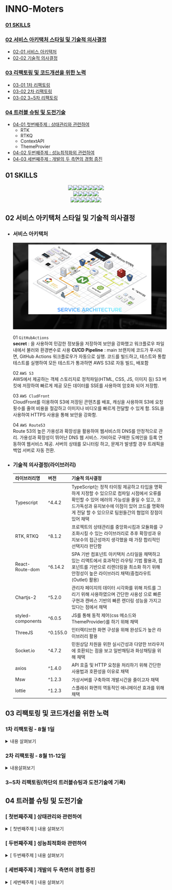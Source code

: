 # INNO-Moters

### [01 SKILLS](#01-skills)<br/>
### [02 서비스 아키택처 스타일 및 기술적 의사결정](#02-서비스-아키택처-스타일-및-기술적-의사결정)<br/>

- [02-01 서비스 아키택처](#서비스-아키택처)<br/>
- [02-02 기술적 의사결정](#기술적-의사결정라이브러리)<br/>

### [03 리팩토링 및 코드개션을 위한 노력](#03-리팩토링-및-코드개선을-위한-노력)<br/>

- [03-01 1차 리팩토링](#1차-리팩토링---8월-1일)<br/>
- [03-02 2차 리팩토링](#2차-리팩토링---8월-11-12일)<br/>
- [03-02 3~5차 리팩토링](#35차-리팩토링하단의-트러블슈팅과-도전기술에-기록)<br/>

### [04 트러블 슈팅 및 도전기술](#04-트러블-슈팅-및-도전기술)<br/>

- [04-01 첫번째주제 : 상태관리와 관련하여](#첫번째주제--상태관리와-관련하여)<br/>
  - RTK
  - RTKQ
  - ContextAPI
  - ThemeProvier
- [04-02 두번째주제 : 성능최적화외 관련하여](#두번째주제--성능최적화와-관련하여)<br/>
- [04-03 세번째주제 : 개발의 두 측면의 경험 증진](#세번째주제--개발의-두-측면의-경험-증진)<br/>

## 01 SKILLS
<div align="center">
<img src="https://img.shields.io/badge/HTML5-E34F26?style=flat-square&logo=HTML5&logoColor=white"/><img src="https://img.shields.io/badge/CSS3-blue?style=flat-square&logo=CSS3&logoColor=white"/><img src="https://img.shields.io/badge/JavaScript-yellow?style=flat-square&logo=JavaScript&logoColor=white"/><img src="https://img.shields.io/badge/React-61DAFB?style=flat-square&logo=React&logoColor=white"/><img src="https://img.shields.io/badge/Redux-764ABC?style=flat-square&logo=Redux&logoColor=white"/><img src="https://img.shields.io/badge/React Router-CA4245?style=flat-square&logo=React Router&logoColor=white"/><img src="https://img.shields.io/badge/Axios-5A29E4?style=flat-square&logo=Axios&logoColor=white"/></br><img src="https://img.shields.io/badge/styledcomponents-DB7093?style=flat-square&logo=styledcomponents&logoColor=white"/><img src="https://img.shields.io/badge/Chart.js-FF6384?style=flat-square&logo=Chartdotjs&logoColor=white"/><img src="https://img.shields.io/badge/Three.js-000000?style=flat-square&logo=threedotjs&logoColor=white"/><img src="https://img.shields.io/badge/Socket.io-010101?style=flat-square&logo=Socketdotio&logoColor=white"/><img src="https://img.shields.io/badge/MSW-eb7434?style=flat-square&logo=&logoColor=white"/></br><img src="https://img.shields.io/badge/GitHub-000000?style=flat-square&logo=GitHub&logoColor=white"/><img src="https://img.shields.io/badge/GitHubActions-2088FF?style=flat-square&logo=GitHubActions&logoColor=white"/><img src="https://img.shields.io/badge/AmazonAWS-232F3E?style=flat-square&logo=AmazonAWS&logoColor=white"/><img src="https://img.shields.io/badge/AmazonS3-569A31?style=flat-square&logo=AmazonS3&logoColor=white"/><img src="https://img.shields.io/badge/AWS CloudFront-000000?style=flat-square&logo=AmazonAWS&logoColor=white"/><img src="https://img.shields.io/badge/AWS Router53-000000?style=flat-square&logo=AmazonAWS&logoColor=white"/>
</div>

## 02 서비스 아키택처 스타일 및 기술적 의사결정

- ### 서비스 아키택처

    <img src="https://raw.githubusercontent.com/FinalProject-inocam/.github/main/profile/img/005.png">

    01 `GitHubActions`<br/>
    <strong>secret</strong> : 을 사용하여 민감한 정보들을 저장하여 보안을 강화했고 워크플로우 파일 내에서 불러와 환경변수로 사용
    <strong>CI/CD Pipeline</strong> : main 브랜치에 코드가 푸시되면, GitHub Actions 워크플로우가 자동으로 실행.
          코드를 빌드하고, 테스트와 통합 테스트를 실행하여 모든 테스트가 통과하면 AWS S3로 자동 빌드, 배포함

    02 `AWS S3`<br/>
      AWS에서 제공하는 객체 스토리지로 정적파일(HTML, CSS, JS, 이미지 등) S3 버킷에 저장하여 빠르게 제공
      모든 데이터를 SSE를 사용하여 암호화 되어 저장함.
      
    03 `AWS CludFront`<br/>
      CloudFront를 이용하여 S3에 저장된 콘텐츠를 배포, 캐싱을 사용하여 S3에 요청 횟수를 줄여 비용을 절감하고 이미지나 비디오를 빠르게 전달할 수 있게 함. SSL을 사용하여 HTTPS 사용을 통해 보안을 강화함.

    04 `AWS Route53`<br/>
      Route 53의 높은 가용성과 확장성을 활용하여 웹서비스의 DNS를 안정적으로 관리.
      가용성과 확장성이 뛰어난 DNS 웹 서비스. 가비아로 구매한 도메인을 등록 연동하여 웹서비스 제공.
      서버의 상태를 모니터링 하고, 문제가 발생할 경우 트래픽을 백업 서버로 자동 전환.


- ### 기술적 의사결정(라이브러리) 
  |라이브러리명|버전|기술적 의사결정|
  |:--|:--|:--|
  |Typescript|^4.4.2| TypeScript는 정적 타이핑 제공하고 타입을 명확하게 지정할 수 있으므로 컴파일 시점에서 오류를 확인할 수 있어 에러의 가능성을 줄일 수 있고, 코드가독성과 유지보수에 이점이 있어 코드를 명확하게 전달 할 수 있으므로 팀원들간의 협업의 장점이 있어 채택|
  |RTK, RTKQ|^8.1.2| 프로젝트의 상태관리를 중앙화시킴과 모듈화를 구조화시킬 수 있는 라이브러리로 추후 확장성과 유지보수의 접근성까지 생각했을 때 가장 합리적인 선택지라 판단함|
  |React-Route-dom|^6.14.2| SPA 기반 컴포넌트 아키택처 스타일을 채택하고 있는 리액트에서 효과적인 라우팅 기법 활용과, 컴포넌트를 기반으로 리렌더링을 최소화 하기 위해 안정성이 높은 라이브러리 채택(중첩라우트(Outlet) 활용)|
  |Chartjs-2|^5.2.0| 관리자 페이지의 데이터 시각화를 위해 차트를 그리기 위해 사용하였으며 간단한 사용성 으로 빠른 구현과 캔버스 기반의 빠른 렌더링 성능을 가지고 있다는 점에서 채택|
  |styled-components|^6.0.5| JS를 통해 동적 제어(css 메소드와 ThemeProvider)를 하기 위해 채택|
  |ThreeJS|^0.155.0| 인터렉티브한 화면 구성을 위해 완성도가 높은 라이브러리 활용|
  |Socket.io|^4.7.2| 민원상담 차원을 위한 실시간성과 다양한 브라우저에 호환되는 점을 보고 일반채팅과 화상채팅을 위해 채택|
  |axios|^1.4.0| API 호출 및 HTTP 요청을 처리하기 위해 간단한 사용법과 호환성을 이유로 채택| 
  |Msw|^1.2.3| 가상서버를 구축하여 개발시간을 줄이고자 채택|   
  |lottie|^1.2.3| 스플래쉬 화면의 역동적인 애니메이션 효과를 위해 채택|   

## 03 리팩토링 및 코드개선을 위한 노력
### 1차 리팩토링 - 8월 1일
<details>
<summary>내용 살펴보기</summary>

1. 코드유지보수 및 모듈의 재사용성 개선 : `"리엑트 모듈 인덱스"` 또는 `"바렐(rel) 모듈 인덱스"` 패턴

    <details>
    <summary>코드 살펴보기 </summary>

    ```tsx
    import Button from "./components/community";
    import Modal from "./components/css";
    import Header from "./components/atom";
    ```

    각 컴포넌트를 사용하려면 이렇게 여러줄의 임포트 구문이 필요합니다.

    ```tsx
    export * from "./community";
    export * from "./css";
    export * from "./atom";
    ```

    "components"디렉토리에 "index.ts" 파일을 추가하여 모든 컴포넌트를 내보내면

    ```tsx
    import { community, css, atom } from "../../components";
    ```

    이와 같이 간결하게 컴포넌트들을 임포트 할 수 있습니다.
    </details>

    `"리엑트 모듈 인덱스"` 또는 `"바렐(rel) 모듈 인덱스"` 패턴을 통해 코드 구조정리

    - 모듈관리용이성 : 여러 컴포넌트/파일을 단일 파일로 묶어서 관리
    - 상대경로간소화 : 컴포넌트에서 해당 디렉토리 내의 파일을 가져올 때 단순하게 표현하게 함
    - 이를 통해 상대경로 관리를 쉽게 처리하도록 하여 개발환경 개선을 시도

</details>

### 2차 리팩토링 - 8월 11-12일
<details>
  <summary>내용살펴보기</summary>

1. 성능최적화와 코드 스플리팅(React.lazy)

   <details>
   <summary>코드살펴보기</summary>

   ```tsx
   // lazyLoding.ts
   import { lazy } from "react";

   export const LazyInoCar = lazy(() => import("../main/InoCar").then(({ InoCar }) => ({ default: InoCar })));
   export const LazyCommunity = lazy(() => import("../main/Community").then(({ Community }) => ({default: Community})));
   export const LazyThreejs = lazy(() => import("../Threejs").then(({ Threejs }) => ({default: Threejs})));

   // App.tsx - Router
   const App: React.FC = () => {
     return (
       <Routes>
           <Route
             path='inocar'
             element={
               <Suspense fallback={<div>Loading...</div>}>
                 <Page.LazyInoCar />
               </Suspense>
             }
           />
       <Routes>
       )
   }
   ```

   </details>

- 초기 로딩 시점에 당장 필요하지 않지만 무거운 컴포넌트로 인해 로딩이 지연되는 문제를 인식
- 이를 개선하기 위해 해당 컴포넌트들의 로드를 미루어 성능을 최적화하려고 프로젝트 구조를 편성
- React.lazy를 사용하여 대상 컴포넌트들 동적제어, Suspense를 사용하여 로딩화면 제어
- lazy 대상 컴포넌트 : InoCar, Community, Threejs <br/><br/>

2. 타입선언 관련 코드컨벤션(Interface, declare)

- hooks.d.ts : 커스컴훅과 관련된 타입선언이 기록되고 이름은 훅이름으로 설정, 사용하는 컴포넌트에서는 알리아스(as)를 통하여 Type임을 명시해준다.
- 타입선언과 Interface, declare

  - `Interface` : 객체나 클래스 단위의 형태에 대한 명시적인 정의 타입 생성, extends를 통해서 앞선 Interface를 상속받아 프로토타입 체인을 형성한다.
  - `declare` : 외부 라이브러리나 모듈의 타입을 확장하거나 정의할 때 사용되며, 외부 라이브러리의 타입 정보가 없을 경우 declare를 사용함으로, 선언된 타입이 컴파일러가 타입을 검사할 때 통과되게 처리한다.

    ```bash
    📂 types
    ┣ 🥑 index.ts
    ┃
    ┣ 📂 data # 애플리케이션 내 Data와 관련된 정적타입들에 대한 선언
    ┃    ┣ 🥑 index.ts
    ┃    ┗ 🗿 data.d.ts
    ┃
    ┣ 📂 global # 프로젝트 전체에 적용되는 style과 파일 타입에 대한 선언
    ┃    ┣ 🥑 index.ts
    ┃    ┣ 🗿 declare.d.ts
    ┃    ┗ 🗿 styled.d.ts
    ┃
    ┣ 📂 hooks # 커스텀훅과 관련된 정적타입들에 대한 선언
    ┃    ┣ 🥑 index.ts
    ┃    ┗ 🗿 hooks.d.ts
    ┃
    ┣ 📂 network # AXIOS 통신과 관련된 정적타입들에 대한 선언
    ┃    ┣ 🥑 index.ts
    ┃    ┣ 🗿 async.d.ts
    ┃    ┗ 🗿 responseType.d.ts
    ┃
    ┗ 📂 props # props 전달과 관련된 정적타입들에 대한 선언
        ┣ 🥑 index.ts
        ┗ 🗿 props.d.ts
    ```

  3. 코드유지보수 및 가독성을 위한 Shared > Routes 폴더

  - 초기 APP.tsx 파일 안에 모든 Route를 넣는 방식을 채택했었으나, Route가 많아질수록 코드유지보수 및 가독성이 떨어지는 문제점을 발견함
  - 이를 해결하고자, shared 폴더를 만들어 공통된 Header에 따른 Route들을 분리함
  - App.tsx에서는 shard 폴더 안의 분리된 Routes를 import해서 사용함
          ```tsx
            const App: React.FC = () => {
            return (
              <BrowserRouter>
                <GlobalStyled />
                <Shared.MainRoutes />
                <Shared.AuthRoutes />
                <Shared.ProtectiveRouters />
                <Shared.ChatRoutes />
              </BrowserRouter>
            );
          };
          ```
    </details>


### 3~5차 리팩토링(하단의 트러블슈팅과 도전기술에 기록)


## 04 트러블 슈팅 및 도전기술   
### [ 첫번째주제 ] 상태관리와 관련하여
<details>
<summary>[ 첫번째주제 ] 내용 살펴보기</summary>
  
  1.  <details>
      <summary>전역상태관리와 RTK</summary>
      <hr/>
      내용이 들어갑니다.
      <hr/>
      </details>  
  2.  <details>
      <summary>네트워크 상태관리와 RTKQ</summary>
      <hr/>
       - 무한스크롤과 페이지네이션, 쓰로틀링과 디바운씽
      <hr/>
      </details>  
  3.  <details>
      <summary>간결한 상태관리를 위한 ContextAPI</summary>
      <hr/>
      내용이 들어갑니다.
      <hr/>
      </details>  
  4.  <details>
      <summary>전역스타일링을 위한 ThemeProvider  </summary>
      <hr/>
      내용이 들어갑니다.
      <hr/>
      </details>        
 
</details>

### [ 두번째주제 ] 성능최적화와 관련하여
<details>
<summary>[ 두번째주제 ] 내용 살펴보기</summary>

  1.  <details>
      <summary>React.lazy()</summary>
      <hr/>
      내용이 들어갑니다.
      <hr/>
      </details>  
  2.  <details>
      <summary>리렌더링제어 - Form태그와 inputs</summary>
      <hr/>
       내용이 들어갑니다. 
      <hr/>
      </details>  
  3.  <details>
      <summary>이미지 리사이징과 지연로딩</summary>
      <hr/>
      내용이 들어갑니다.
      <hr/>
      </details>  
</details> 

### [ 세번째주제 ] 개발의 두 측면의 경험 증진
<details>
<summary>[ 세번째주제 ] 내용 살펴보기</summary>

  1.  <details>
      <summary>사용자측면 : 루트경로의 Three.js와 스플래시 스크린</summary>
      <hr/>
      내용이 들어갑니다.
      <hr/>
      </details>  
  2.  <details>
      <summary>웹RTC의 동적 offer생성과 로딩이미지 : </summary>
      <hr/>
       내용이 들어갑니다. 
      <hr/>
      </details>  
  3.  <details>
      <summary>개발자측면 : 프로젝트 자동화 및 환경변수의 보안문제 </summary>
      <hr/>
      내용이 들어갑니다.
      <hr/>
      </details>
  4.  <details>
      <summary>개발자측면 : 빠른 API 설계를 위한 msw 구축 </summary>
      <hr/>
      내용이 들어갑니다.
      <hr/>
      </details>    
  5.  <details>
      <summary>개발자측면 : 중복제거를 위한 리액트 모듈 인덱스와 컨테이터 컴포넌트로서의 커스텀 훅 모듈화 </summary>
      <hr/>
      내용이 들어갑니다.
      <hr/>
      </details>        
</details> 


